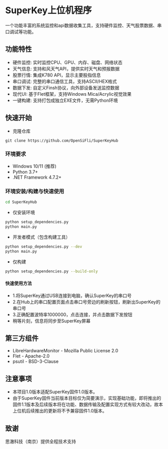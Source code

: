 # SuperKey上位机程序

一个功能丰富的系统监控和api数据收集工具，支持硬件监控、天气股票数据、串口调试等功能。

## 功能特性

- 硬件监控: 实时监控CPU、GPU、内存、磁盘、网络状态
- 天气信息: 支持和风天气API，提供实时天气和预报数据
- 股票行情: 集成K780 API，显示主要股指信息
- 串口调试: 完整的串口通信工具，支持ASCII/HEX格式
- 数据下发: 自定义Finsh协议，向外部设备发送监控数据
- 现代UI: 基于Flet框架，支持Windows Mica/Acrylic视觉效果
- 一键构建: 支持打包成独立EXE文件，无需Python环境

## 快速开始
- 克隆仓库
```
git clone https://github.com/OpenSiFli/SuperKeyHub
```
### 环境要求
- Windows 10/11 (推荐)
- Python 3.7+
- .NET Framework 4.7.2+

### 环境安装/构建与快速使用
```bash
cd SuperKeyHub
```
- 仅安装环境
```bash
python setup_dependencies.py
python main.py
```
- 开发者模式（包含构建工具）
```bash
python setup_dependencies.py --dev
python main.py
```
- 仅构建
```bash
python setup_dependencies.py --build-only
```
#### 快速使用方法
- 1.将SuperKey通过USB连接到电脑，确认SuperKey的串口号
- 2.在Hub上的串口配置页面点击串口号旁边的刷新按钮，刷新出SuperKey的串口号
- 3.正确配置波特率1000000，点击连接，并点击数据下发按钮
- 稍等片刻，信息将同步至SuperKey屏幕
## 第三方组件
- LibreHardwareMonitor - Mozilla Public License 2.0
- Flet - Apache-2.0
- psutil - BSD-3-Clause

## 注意事项
- 本项目1.0版本适配SuperKey固件1.0版本。
- 由于SuperKey固件当前版本目标仅为简要演示，实现基础功能，即将推出的固件1.1版本及后续版本将在功能、数据传输及配置实现方式有较大改动，故本上位机后续推出的更新将不予兼容固件1.0版本。
## 致谢
思澈科技（南京）提供全程技术支持
